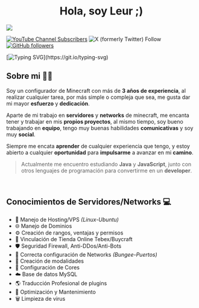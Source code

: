 <div align="center">
<h1 align="center">Hola, soy Leur ;)</h1>
</div>
 <img src="https://i.imgur.com/b3yzmfR.jpg"> 

[![YouTube Channel Subscribers](https://img.shields.io/youtube/channel/subscribers/UCxt8c9CxCk9IjieMTRMJBEgl)](https://www.youtube.com/@leur_?sub_confirmation=1)
![X (formerly Twitter) Follow](https://img.shields.io/twitter/follow/Leur_)
[![GitHub followers](https://img.shields.io/github/followers/leurcraft?style=social)](https://github.com/Leurcraft)

[![Typing SVG](https://readme-typing-svg.demolab.com?font=Roboto+Mono&pause=1000&color=51FF73&vCenter=true&random=false&width=500&lines=El+configurador+perfecto+para+ti...)](https://git.io/typing-svg)

## Sobre mi 🙋‍♂️ 

Soy un configurador de Minecraft con más de **3 años de experiencia**, al realizar cualquier tarea, por más simple o compleja que sea, me gusta dar mi mayor **esfuerzo** y **dedicación**.

Aparte de mi trabajo en **servidores** y **networks** de minecraft, me encanta tener y trabajar en mis **propios proyectos**, al mismo tiempo, soy bueno trabajando en **equipo**, tengo muy buenas habilidades **comunicativas** y soy muy **social**.

Siempre me encata **aprender** de cualquier experiencia que tengo, y estoy abierto a cualquier **oportunidad** para **impulsarme** a avanzar en mi **camino**.

> Actualmente me encuentro estudiando **Java** y **JavaScript**, junto con otros lenguajes de programación para convertirme en un **developer**.
<br>

## Conocimientos de Servidores/Networks 💻

- 🐧 Manejo de Hosting/VPS *(Linux-Ubuntu)*
- 🌐 Manejo de Dominios
- ⚙️ Creación de rangos, ventajas y permisos 
- 🛒 Vinculación de Tienda Online Tebex/Buycraft
- 🛡️ Seguridad Firewall, Anti-DDos/Anti-Bots
- 🔨 Correcta configuración de Networks *(Bungee-Puertos)*
- 🔗 Creación de modalidades 
- 📂 Configuración de Cores
- ☁️ Base de datos MySQL
- 🌎 Traducción Profesional de plugins
- 🔧 Optimización y Mantenimiento
- 🗑️ Limpieza de virus
<br>
